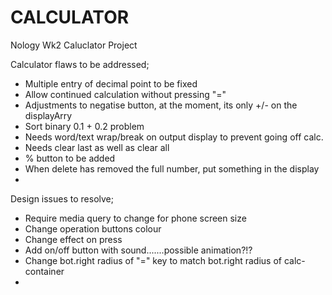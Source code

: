 # CALCULATOR

Nology Wk2 Caluclator Project


Calculator flaws to be addressed;
  - Multiple entry of decimal point to be fixed
  - Allow continued calculation without pressing "="
  - Adjustments to negatise button, at the moment, its only +/- on the displayArry
  - Sort binary 0.1 + 0.2 problem
  - Needs word/text wrap/break on output display to prevent going off calc.
  - Needs clear last as well as clear all
  - % button to be added
  - When delete has removed the full number, put something in the display
  - 

Design issues to resolve;
  - Require media query to change for phone screen size
  - Change operation buttons colour
  - Change effect on press
  - Add on/off button with sound.......possible animation?!?
  - Change bot.right radius of "=" key to match bot.right radius of calc-container
  - 

